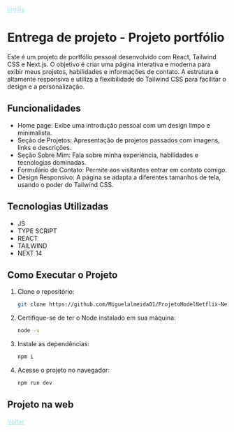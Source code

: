


<a href="README.md" style="color:#B0E0E6;">Inglês</a> 





# Entrega de projeto - Projeto portfólio

Este é um projeto de portfólio pessoal desenvolvido com React, Tailwind CSS e Next.js. O objetivo é criar uma página interativa e moderna para exibir meus projetos, habilidades e informações de contato. A estrutura é altamente responsiva e utiliza a flexibilidade do Tailwind CSS para facilitar o design e a personalização.

## Funcionalidades

- Home page: Exibe uma introdução pessoal com um design limpo e minimalista.
- Seção de Projetos: Apresentação de projetos passados com imagens, links e descrições.
- Seção Sobre Mim: Fala sobre minha experiência, habilidades e tecnologias dominadas.
- Formulário de Contato: Permite aos visitantes entrar em contato comigo.
- Design Responsivo: A página se adapta a diferentes tamanhos de tela, usando o poder do Tailwind CSS.


## Tecnologias Utilizadas

- JS
- TYPE SCRIPT
- REACT
- TAILWIND
- NEXT 14

## Como Executar o Projeto

1. Clone o repositório:

   ```bash
   git clone https://github.com/Miguelalmeida01/ProjetoModelNetflix-Next-React.git
   ```

2. Certifique-se de ter o Node instalado em sua máquina:

   ```bash
   node -v
   ```

3. Instale as dependências:   

   ```bash
   npm i
   ```


4. Acesse o projeto no navegador:
   ```bash
   npm run dev
   ```


## Projeto na web
 









<a href="https://github.com/Miguelalmeida01/Projeto-Portf-lioMiguel/blob/main/README-PT.md#entrega-de-projeto---projeto-portf%C3%B3lio" style="color:#B0E0E6">Voltar</a> 
